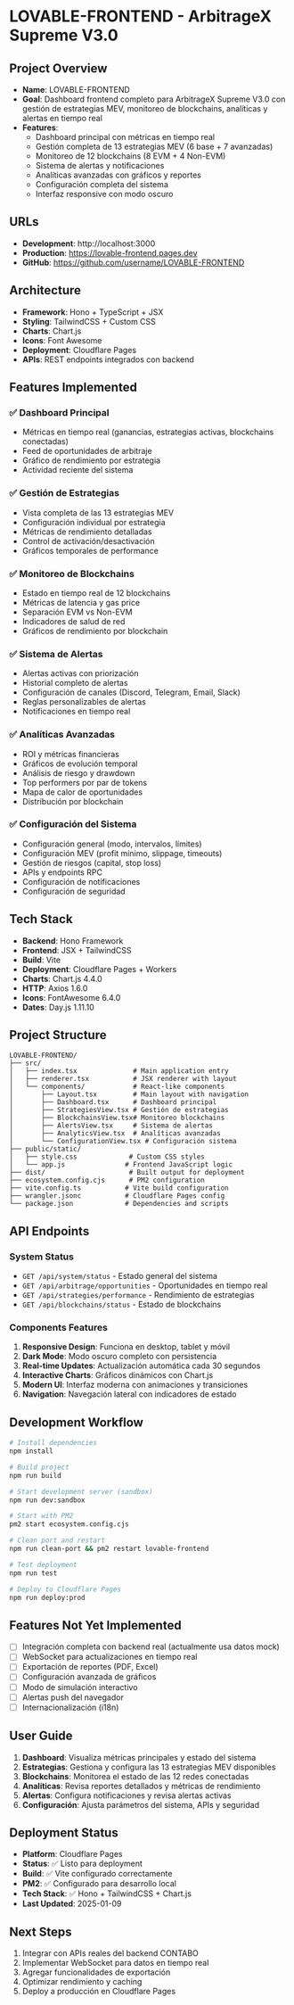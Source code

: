 # LOVABLE-FRONTEND - ArbitrageX Supreme V3.0

## Project Overview
- **Name**: LOVABLE-FRONTEND
- **Goal**: Dashboard frontend completo para ArbitrageX Supreme V3.0 con gestión de estrategias MEV, monitoreo de blockchains, analíticas y alertas en tiempo real
- **Features**: 
  - Dashboard principal con métricas en tiempo real
  - Gestión completa de 13 estrategias MEV (6 base + 7 avanzadas)
  - Monitoreo de 12 blockchains (8 EVM + 4 Non-EVM)
  - Sistema de alertas y notificaciones
  - Analíticas avanzadas con gráficos y reportes
  - Configuración completa del sistema
  - Interfaz responsive con modo oscuro

## URLs
- **Development**: http://localhost:3000
- **Production**: https://lovable-frontend.pages.dev
- **GitHub**: https://github.com/username/LOVABLE-FRONTEND

## Architecture
- **Framework**: Hono + TypeScript + JSX
- **Styling**: TailwindCSS + Custom CSS
- **Charts**: Chart.js
- **Icons**: Font Awesome
- **Deployment**: Cloudflare Pages
- **APIs**: REST endpoints integrados con backend

## Features Implemented
### ✅ Dashboard Principal
- Métricas en tiempo real (ganancias, estrategias activas, blockchains conectadas)
- Feed de oportunidades de arbitraje
- Gráfico de rendimiento por estrategia
- Actividad reciente del sistema

### ✅ Gestión de Estrategias
- Vista completa de las 13 estrategias MEV
- Configuración individual por estrategia
- Métricas de rendimiento detalladas
- Control de activación/desactivación
- Gráficos temporales de performance

### ✅ Monitoreo de Blockchains
- Estado en tiempo real de 12 blockchains
- Métricas de latencia y gas price
- Separación EVM vs Non-EVM
- Indicadores de salud de red
- Gráficos de rendimiento por blockchain

### ✅ Sistema de Alertas
- Alertas activas con priorización
- Historial completo de alertas
- Configuración de canales (Discord, Telegram, Email, Slack)
- Reglas personalizables de alertas
- Notificaciones en tiempo real

### ✅ Analíticas Avanzadas
- ROI y métricas financieras
- Gráficos de evolución temporal
- Análisis de riesgo y drawdown
- Top performers por par de tokens
- Mapa de calor de oportunidades
- Distribución por blockchain

### ✅ Configuración del Sistema
- Configuración general (modo, intervalos, límites)
- Configuración MEV (profit mínimo, slippage, timeouts)
- Gestión de riesgos (capital, stop loss)
- APIs y endpoints RPC
- Configuración de notificaciones
- Configuración de seguridad

## Tech Stack
- **Backend**: Hono Framework
- **Frontend**: JSX + TailwindCSS
- **Build**: Vite
- **Deployment**: Cloudflare Pages + Workers
- **Charts**: Chart.js 4.4.0
- **HTTP**: Axios 1.6.0
- **Icons**: FontAwesome 6.4.0
- **Dates**: Day.js 1.11.10

## Project Structure
```
LOVABLE-FRONTEND/
├── src/
│   ├── index.tsx              # Main application entry
│   ├── renderer.tsx           # JSX renderer with layout
│   └── components/            # React-like components
│       ├── Layout.tsx         # Main layout with navigation
│       ├── Dashboard.tsx      # Dashboard principal
│       ├── StrategiesView.tsx # Gestión de estrategias
│       ├── BlockchainsView.tsx# Monitoreo blockchains
│       ├── AlertsView.tsx     # Sistema de alertas
│       ├── AnalyticsView.tsx  # Analíticas avanzadas
│       └── ConfigurationView.tsx # Configuración sistema
├── public/static/
│   ├── style.css             # Custom CSS styles
│   └── app.js               # Frontend JavaScript logic
├── dist/                     # Built output for deployment
├── ecosystem.config.cjs      # PM2 configuration
├── vite.config.ts           # Vite build configuration
├── wrangler.jsonc           # Cloudflare Pages config
└── package.json             # Dependencies and scripts
```

## API Endpoints
### System Status
- `GET /api/system/status` - Estado general del sistema
- `GET /api/arbitrage/opportunities` - Oportunidades en tiempo real
- `GET /api/strategies/performance` - Rendimiento de estrategias
- `GET /api/blockchains/status` - Estado de blockchains

### Components Features
1. **Responsive Design**: Funciona en desktop, tablet y móvil
2. **Dark Mode**: Modo oscuro completo con persistencia
3. **Real-time Updates**: Actualización automática cada 30 segundos
4. **Interactive Charts**: Gráficos dinámicos con Chart.js
5. **Modern UI**: Interfaz moderna con animaciones y transiciones
6. **Navigation**: Navegación lateral con indicadores de estado

## Development Workflow
```bash
# Install dependencies
npm install

# Build project
npm run build

# Start development server (sandbox)
npm run dev:sandbox

# Start with PM2
pm2 start ecosystem.config.cjs

# Clean port and restart
npm run clean-port && pm2 restart lovable-frontend

# Test deployment
npm run test

# Deploy to Cloudflare Pages
npm run deploy:prod
```

## Features Not Yet Implemented
- [ ] Integración completa con backend real (actualmente usa datos mock)
- [ ] WebSocket para actualizaciones en tiempo real
- [ ] Exportación de reportes (PDF, Excel)
- [ ] Configuración avanzada de gráficos
- [ ] Modo de simulación interactivo
- [ ] Alertas push del navegador
- [ ] Internacionalización (i18n)

## User Guide
1. **Dashboard**: Visualiza métricas principales y estado del sistema
2. **Estrategias**: Gestiona y configura las 13 estrategias MEV disponibles
3. **Blockchains**: Monitorea el estado de las 12 redes conectadas
4. **Analíticas**: Revisa reportes detallados y métricas de rendimiento
5. **Alertas**: Configura notificaciones y revisa alertas activas
6. **Configuración**: Ajusta parámetros del sistema, APIs y seguridad

## Deployment Status
- **Platform**: Cloudflare Pages
- **Status**: ✅ Listo para deployment
- **Build**: ✅ Vite configurado correctamente
- **PM2**: ✅ Configurado para desarrollo local
- **Tech Stack**: ✅ Hono + TailwindCSS + Chart.js
- **Last Updated**: 2025-01-09

## Next Steps
1. Integrar con APIs reales del backend CONTABO
2. Implementar WebSocket para datos en tiempo real
3. Agregar funcionalidades de exportación
4. Optimizar rendimiento y caching
5. Deploy a producción en Cloudflare Pages